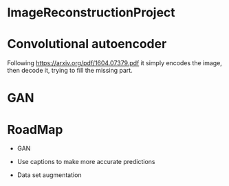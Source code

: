 # ImageReconstructionProject

# Convolutional autoencoder

Following https://arxiv.org/pdf/1604.07379.pdf it simply encodes the image, then decode it, trying to fill the missing part.

# GAN


# RoadMap

- GAN

- Use captions to make more accurate predictions

- Data set augmentation

